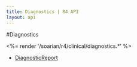 ```yaml
---
title: Diagnostics | R4 API
layout: api
---
```


#Diagnostics

<%= render '/soarian/r4/clinical/diagnostics.*' %>

* [DiagnosticReport](../diagnostics/diagnostic-report)